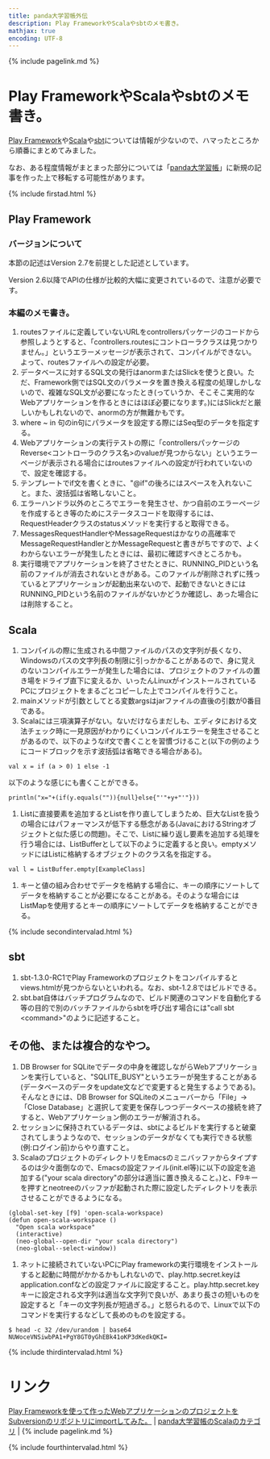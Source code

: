 ```yaml
---
title: panda大学習帳外伝
description: Play FrameworkやScalaやsbtのメモ書き。
mathjax: true
encoding: UTF-8
---
```

{% include pagelink.md %}

# Play FrameworkやScalaやsbtのメモ書き。

[Play Framework](https://amzn.to/2olnVQt)や[Scala](https://amzn.to/2olnVQt)や[sbt](https://amzn.to/2nG5WE9)については情報が少ないので、ハマったところから順番にまとめてみました。

なお、ある程度情報がまとまった部分については「[panda大学習帳](https://pandanote.info/)」に新規の記事を作った上で移転する可能性があります。

{% include firstad.html %}

## Play Framework

### バージョンについて
本節の記述はVersion 2.7を前提とした記述としています。

Version 2.6以降でAPIの仕様が比較的大幅に変更されているので、注意が必要です。
### 本編のメモ書き。

1. routesファイルに定義していないURLをcontrollersパッケージのコードから参照しようとすると、「controllers.routesにコントローラクラスは見つかりません。」というエラーメッセージが表示されて、コンパイルができない。よって、routesファイルへの設定が必要。
1. データベースに対するSQL文の発行はanormまたはSlickを使うと良い。ただ、Framework側ではSQL文のパラメータを置き換える程度の処理しかしないので、複雑なSQL文が必要になったとき(っていうか、そこそこ実用的なWebアプリケーションを作るときにはほぼ必要になります。)にはSlickだと厳しいかもしれないので、anormの方が無難かもです。
1. where ~ in 句のin句にパラメータを設定する際にはSeq型のデータを指定する。
1. Webアプリケーションの実行テストの際に「controllersパッケージのReverse&lt;コントローラのクラス名&gt;のvalueが見つからない」というエラーページが表示される場合にはroutesファイルへの設定が行われていないので、設定を確認する。
1. テンプレートでif文を書くときに、"@if"の後ろにはスペースを入れないこと。また、波括弧は省略しないこと。
1. エラーハンドラ以外のところでエラーを発生させ、かつ自前のエラーページを作成するとき等のためにステータスコードを取得するには、RequestHeaderクラスのstatusメソッドを実行すると取得できる。
1. MessagesRequestHandlerやMessageRequestはかなりの高確率でMessageRequestHandlerとかMessageRequestと書きがちですので、よくわからないエラーが発生したときには、最初に確認すべきところかも。
1. 実行環境でアプリケーションを終了させたときに、RUNNING_PIDという名前のファイルが消去されないときがある。このファイルが削除されずに残っているとアプリケーションが起動出来ないので、起動できないときにはRUNNING_PIDという名前のファイルがないかどうか確認し、あった場合には削除すること。

## Scala

1. コンパイルの際に生成される中間ファイルのパスの文字列が長くなり、Windowsのパスの文字列長の制限に引っかかることがあるので、身に覚えのないコンパイルエラーが発生した場合には、プロジェクトのファイルの置き場をドライブ直下に変えるか、いったんLinuxがインストールされているPCにプロジェクトをまるごとコピーした上でコンパイルを行うこと。
1. mainメソッドが引数としてとる変数argsはjarファイルの直後の引数が0番目である。
1. Scalaには三項演算子がない。ないだけならまだしも、エディタにおける文法チェック時に一見原因がわかりにくいコンパイルエラーを発生させることがあるので、以下のようなif文で書くことを習慣づけること(以下の例のようにコードブロックを示す波括弧は省略できる場合がある)。
```
val x = if (a > 0) 1 else -1
```
以下のような感じにも書くことができる。
```
println("x="+(if(y.equals("")){null}else{"'"+y+"'"}))
```
1. Listに直接要素を追加するとListを作り直してしまうため、巨大なListを扱うの場合にはパフォーマンスが低下する懸念がある(JavaにおけるStringオブジェクトと似た感じの問題)。そこで、Listに繰り返し要素を追加する処理を行う場合には、ListBufferとして以下のように定義すると良い。emptyメソッドにはListに格納するオブジェクトのクラス名を指定する。
```
val l = ListBuffer.empty[ExampleClass]
```
1. キーと値の組み合わせでデータを格納する場合に、キーの順序にソートしてデータを格納することが必要になることがある。そのような場合にはListMapを使用するとキーの順序にソートしてデータを格納することができる。

{% include secondintervalad.html %}

## sbt

1. sbt-1.3.0-RC1でPlay Frameworkのプロジェクトをコンパイルするとviews.htmlが見つからないといわれる。なお、sbt-1.2.8ではビルドできる。
1. sbt.bat自体はバッチプログラムなので、ビルド関連のコマンドを自動化する等の目的で別のバッチファイルからsbtを呼び出す場合には"call sbt &lt;command&gt;"のように記述すること。

## その他、または複合的なやつ。

1. DB Browser for SQLiteでデータの中身を確認しながらWebアプリケーションを実行していると、"SQLITE_BUSY"というエラーが発生することがある(データベースのデータをupdate文などで変更すると発生するようである)。そんなときには、DB Browser for SQLiteのメニューバーから「File」→「Close Database」と選択して変更を保存しつつデータベースの接続を終了すると、Webアプリケーション側のエラーが解消される。
1. セッションに保持されているデータは、sbtによるビルドを実行すると破棄されてしまうようなので、セッションのデータがなくても実行できる状態(例:ログイン前)からやり直すこと。
1. ScalaのプロジェクトのディレクトリをEmacsのミニバッファからタイプするのは少々面倒なので、Emacsの設定ファイル(init.el等)に以下の設定を追加する("your scala directory"の部分は適当に置き換えること。)と、F9キーを押すとneotreeのバッファが起動された際に設定したディレクトリを表示させることができるようになる。
```
(global-set-key [f9] 'open-scala-workspace)
(defun open-scala-workspace ()
  "Open scala workspace"
  (interactive)
  (neo-global--open-dir "your scala directory")
  (neo-global--select-window))
```
1. ネットに接続されていないPCにPlay frameworkの実行環境をインストールすると起動に時間がかかるかもしれないので、play.http.secret.keyはapplication.confなどの設定ファイルに設定すること。play.http.secret.keyキーに設定される文字列は適当な文字列で良いが、あまり長さの短いものを設定すると「キーの文字列長が短過ぎる。」と怒られるので、Linuxで以下のコマンドを実行するなどして長めのものを設定する。
```
$ head -c 32 /dev/urandom | base64
NUWoceVNSiwbPA1+PgY8GT0yGhEBk41oKP3dKedkQKI=
```

{% include thirdintervalad.html %}

# リンク
[Play Frameworkを使って作ったWebアプリケーションのプロジェクトをSubversionのリポジトリにimportしてみた。](https://sidestory.pandanote.info/play-scala-svn.html) \| [panda大学習帳のScalaのカテゴリ](https://pandanote.info/?cat=17) \| {% include pagelink.md %}

{% include fourthintervalad.html %}
